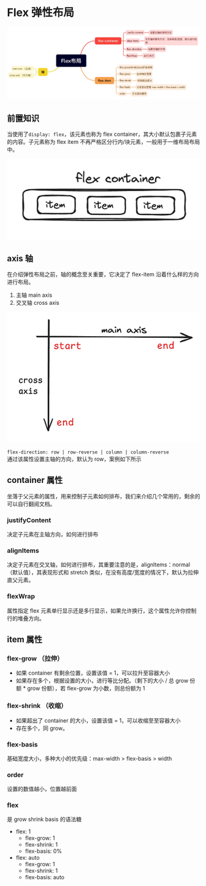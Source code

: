 # Flex 弹性布局

![mind](../images/mind.jpg)

<script setup>
import Direction from './components/Direction.vue'
import Justify from './components/Justify.vue'
import Align from './components/Align.vue'
import Wrap from './components/Wrap.vue'
</script>

## 前置知识

当使用了`display: flex`，该元素也称为 flex container，其大小默认包裹子元素的内容。子元素称为 flex item 不再严格区分行内/块元素，一般用于一维布局布局中。

![flex-desc](../images/flex-desc.png)

## axis 轴

在介绍弹性布局之前，轴的概念至关重要，它决定了 flex-item 沿着什么样的方向进行布局。

1. 主轴 main axis
2. 交叉轴 cross axis

![flex-axis](../images/axis.png)

`flex-direction: row | row-reverse | column | column-reverse`  
通过该属性设置主轴的方向，默认为 row，案例如下所示

<Direction />

## container 属性

坐落于父元素的属性，用来控制子元素如何排布，我们来介绍几个常用的，剩余的可以自行翻阅文档。

### justifyContent

决定子元素在主轴方向，如何进行排布

<Justify />

### alignItems

决定子元素在交叉轴，如何进行排布，其重要注意的是，alignItems：normal（默认值），其表现形式和 stretch 类似，在没有高度/宽度的情况下，默认为拉伸直父元素。

<Align />

### flexWrap

属性指定 flex 元素单行显示还是多行显示，如果允许换行，这个属性允许你控制行的堆叠方向。

<Wrap />

## item 属性

### flex-grow （拉伸）

- 如果 container 有剩余位置，设置该值 = 1，可以拉升至容器大小
- 如果存在多个，根据设置的大小，进行等比分配。（剩下的大小 / 总 grow 份额 \* grow 份额），若 flex-grow 为小数，则总份额为 1

### flex-shrink （收缩）

- 如果超出了 container 的大小，设置该值 = 1，可以收缩至至容器大小
- 存在多个，同 grow。

### flex-basis

基础宽度大小，多种大小的优先级：max-width > flex-basis > width

### order

设置的数值越小，位置越前面

### flex

是 grow shrink basis 的语法糖

- flex: 1
  - flex-grow: 1
  - flex-shrink: 1
  - flex-basis: 0%
- flex: auto
  - flex-grow: 1
  - flex-shrink: 1
  - flex-basis: auto
